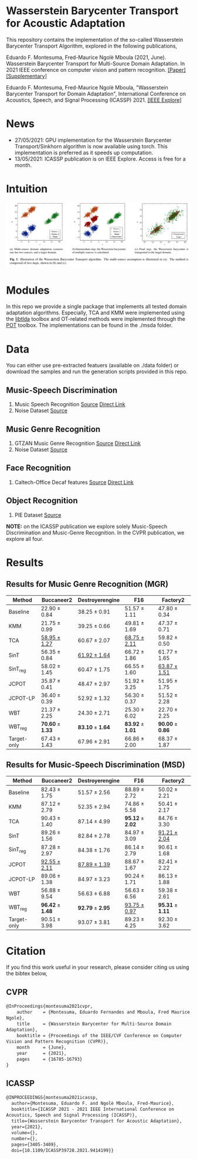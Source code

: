 # Wasserstein Barycenter Transport for Acoustic Adaptation

This repository contains the implementation of the so-called Wasserstein Barycenter Transport Algorithm, explored in the following publications,

Eduardo F. Montesuma, Fred-Maurice Ngolè Mboula (2021, June). Wasserstein Barycenter Transport for Multi-Source Domain Adaptation. In 2021 IEEE conference on computer vision and pattern recognition. [[Paper]](https://openaccess.thecvf.com/content/CVPR2021/papers/Montesuma_Wasserstein_Barycenter_for_Multi-Source_Domain_Adaptation_CVPR_2021_paper.pdf) [[Supplementary]](https://openaccess.thecvf.com/content/CVPR2021/supplemental/Montesuma_Wasserstein_Barycenter_for_CVPR_2021_supplemental.pdf)

Eduardo F. Montesuma, Fred-Maurice Ngolè Mboula, "Wasserstein Barycenter Transport for Domain Adaptation", International
Conference on Acoustics, Speech, and Signal Processing (ICASSP) 2021. [[IEEE Explore]](https://ieeexplore.ieee.org/document/9414199)

# News

* 27/05/2021: GPU implementation for the Wasserstein Barycenter Transport/Sinkhorn algorithm is now available using torch. This implementation is preferred as it speeds up computation.
* 13/05/2021: ICASSP publication is on IEEE Explore. Access is free for a month.

# Intuition
![alt text](./Figures/ex_wbt.png)

# Modules

In this repo we provide a single package that implements all tested domain adaptation algorithms. Especially, TCA and KMM were implemented using the [libtlda](https://github.com/wmkouw/libTLDA) toolbox and OT-related methods were implemented through the [POT](https://pythonot.github.io/) toolbox. The implementations can be found in the ./msda folder.

# Data

You can either use pre-extracted featuers (available on ./data folder) or download the samples and run the generation
scripts provided in this repo.

## Music-Speech Discrimination

1. Music Speech Recognition [Source](http://marsyas.info/downloads/datasets.html) [Direct Link](opihi.cs.uvic.ca/sound/music_speech.tar.gz)
2. Noise Dataset [Source](http://spib.linse.ufsc.br/noise.html)

## Music Genre Recognition

1. GTZAN Music Genre Recognition [Source](http://marsyas.info/downloads/datasets.html) [Direct Link](opihi.cs.uvic.ca/sound/genres.tar.gz)
2. Noise Dataset [Source](http://spib.linse.ufsc.br/noise.html)

## Face Recognition

1. Caltech-Office Decaf features [Source](https://github.com/jindongwang/transferlearning/blob/master/data/dataset.md) [Direct Link](https://mega.nz/folder/QDxBBC4J#LizxWbE1_JEwPSrA2mrrrw)

## Object Recognition

1. PIE Dataset [Source](https://github.com/jindongwang/transferlearning/blob/master/data/dataset.md#pie)

__NOTE:__ on the ICASSP publication we explore solely Music-Speech Discrimination and Music-Genre Recognition. In the CVPR publication, we explore all four.

# Results

## Results for Music Genre Recognition (MGR)

| Method       | Buccaneer2                       | Destroyerengine                    | F16                                | Factory2                           |
|--------------|----------------------------------|------------------------------------|------------------------------------|------------------------------------|
| Baseline     | 22.90 ± 0.84                 | 38.25 ± 0.91                   | 51.57 ± 1.11                   | 47.80 ± 0.34                   |
| KMM          | 21.75 ± 0.99                 | 39.25 ± 0.66                   | 49.81 ± 1.69                   | 47.37 ± 0.71                   |
| TCA          | <ins>58.95 ± 1.27</ins>     | 60.67 ± 2.07                   | <ins>68.75 ± 2.11</ins>       | 59.82 ± 0.50                   |
| SinT         | 56.35 ± 0.84                 | <ins>61.92 ± 1.64</ins>       | 66.72 ± 1.86                   | 61.77 ± 1.65                   |
| SinT<sub>reg</sub> | 58.02 ± 1.45                 | 60.47 ± 1.75                   | 66.55 ± 1.60                   | <ins>63.87 ± 1.51</ins>       |
| JCPOT        | 35.87 ± 0.41                 | 48.47 ± 2.97                   | 51.92 ± 3.25                   | 51.95 ± 1.75                   |
| JCPOT-LP     | 36.40 ± 0.39                 | 52.92 ± 1.32                   | 56.30 ± 0.37                   | 51.52 ± 2.28                   |
| WBT          | 21.37 ± 2.25                 | 24.30 ± 2.71                   | 25.30 ± 6.02                   | 22.70 ± 2.25                   |
| WBT<sub>reg</sub>  | **70.60** ± **1.33** | **83.10** ± **1.64** | **83.92** ± **1.01** | **90.00** ± **0.86** |
| Target-only  | 67.43 ± 1.43                 | 67.96 ± 2.91                   | 66.86 ± 2.00                   | 68.37 ± 1.87                   |

## Results for Music-Speech Discrimination (MSD)

| Method       | Buccaneer2                         | Destroyerengine                    | F16                              | Factory2                           |
|--------------|------------------------------------|------------------------------------|----------------------------------|------------------------------------|
| Baseline     | 82.43 ± 1.75                   | 51.57 ± 2.56                   | 88.89 ± 2.72                 | 50.02 ± 2.21                   |
| KMM          | 87.12 ± 2.79                   | 52.35 ± 2.94                   | 74.86 ± 5.58                 | 50.41 ± 2.17                   |
| TCA          | 90.43 ± 1.40                   | 87.14 ± 4.99                   | **95.12** ± **2.02** | 84.76 ± 3.30                   |
| SinT         | 89.26 ± 1.56                   | 82.84 ± 2.78                   | 84.97 ± 3.09                 | <ins>91.21 ± 2.04</ins>       |
| SinT<sub>reg</sub> | 87.28 ± 2.97                   | 84.38 ± 1.76                   | 86.14 ± 2.79                 | 90.61 ± 1.68                   |
| JCPOT        | <ins>92.55 ± 2.11</ins>       | <ins>87.89 ± 1.39</ins>       | 88.67 ± 1.67                 | 82.41 ± 2.22                   |
| JCPOT-LP     | 89.06 ± 1.38                   | 84.97 ± 3.23                   | 90.24 ± 1.71                 | 86.13 ± 1.88                   |
| WBT          | 56.88 ± 9.54                   | 56.63 ± 6.88                   | 56.63 ± 6.56                 | 59.38 ± 2.61                   |
| WBT<sub>reg</sub>  | **96.42** ± **1.48** | **92.79** ± **2.95** | <ins>93.75 ± 0.97</ins>     | **95.31** ± **1.11** |
| Target-only  | 90.51 ± 3.98                   | 93.07 ± 3.81                   | 89.23 ± 4.25                 | 92.30 ± 3.62                   |

# Citation

If you find this work useful in your research, please consider citing us using the bibtex below,

## CVPR

```
@InProceedings{montesuma2021cvpr,
    author    = {Montesuma, Eduardo Fernandes and Mboula, Fred Maurice Ngole},
    title     = {Wasserstein Barycenter for Multi-Source Domain Adaptation},
    booktitle = {Proceedings of the IEEE/CVF Conference on Computer Vision and Pattern Recognition (CVPR)},
    month     = {June},
    year      = {2021},
    pages     = {16785-16793}
}
```

## ICASSP

```
@INPROCEEDINGS{montesuma2021icassp,
  author={Montesuma, Eduardo F. and Ngolè Mboula, Fred-Maurice},
  booktitle={ICASSP 2021 - 2021 IEEE International Conference on Acoustics, Speech and Signal Processing (ICASSP)}, 
  title={Wasserstein Barycenter Transport for Acoustic Adaptation}, 
  year={2021},
  volume={},
  number={},
  pages={3405-3409},
  doi={10.1109/ICASSP39728.2021.9414199}}
```
